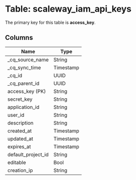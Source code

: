 # Table: scaleway_iam_api_keys

The primary key for this table is **access_key**.

## Columns

| Name          | Type          |
| ------------- | ------------- |
|_cq_source_name|String|
|_cq_sync_time|Timestamp|
|_cq_id|UUID|
|_cq_parent_id|UUID|
|access_key (PK)|String|
|secret_key|String|
|application_id|String|
|user_id|String|
|description|String|
|created_at|Timestamp|
|updated_at|Timestamp|
|expires_at|Timestamp|
|default_project_id|String|
|editable|Bool|
|creation_ip|String|